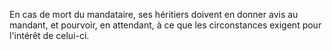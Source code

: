   
 En cas de mort du mandataire, ses héritiers doivent en donner avis au mandant, et pourvoir, en attendant, à ce que les circonstances exigent pour l'intérêt de celui-ci.  

  
